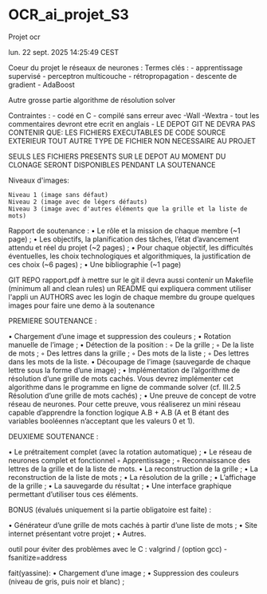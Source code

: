 # OCR_ai_projet_S3
Projet ocr


lun. 22 sept. 2025 14:25:49 CEST

Coeur du projet le réseaux de neurones :
	Termes clés :
		- apprentissage supervisé
		- perceptron multicouche
		- rétropropagation
		- descente de gradient
		- AdaBoost

Autre grosse partie algorithme de résolution solver

Contraintes :
	- codé en C
	- compilé sans erreur avec -Wall -Wextra
	- tout les commentaires devront etre ecrit en anglais 
	- LE DEPOT GIT NE DEVRA PAS CONTENIR QUE:
		LES FICHIERS EXECUTABLES
		DE CODE SOURCE EXTERIEUR
		TOUT AUTRE TYPE DE FICHIER NON NECESSAIRE AU PROJET


SEULS LES FICHIERS PRESENTS SUR LE DEPOT AU MOMENT DU CLONAGE SERONT DISPONIBLES PENDANT LA SOUTENANCE

Niveaux d'images:

	Niveau 1 (image sans défaut)
	Niveau 2 (image avec de légers défauts)
	Niveau 3 (image avec d'autres éléments que la grille et la liste de mots)


Rapport de soutenance :
• Le rôle et la mission de chaque membre (~1 page) ;
• Les objectifs, la planification des tâches, l’état d’avancement attendu et réel du projet (~2 pages) ;
• Pour chaque objectif, les difficultés éventuelles, les choix technologiques et algorithmiques, la
justification de ces choix (~6 pages) ;
• Une bibliographie (~1 page)


GIT REPO
	rapport.pdf à mettre sur le git 
	il devra aussi contenir un Makefile (minimum all and clean rules)
	un README qui expliquera comment utiliser l'appli
	un AUTHORS avec les login de chaque membre du groupe
	quelques images pour faire une demo à la soutenance





PREMIERE SOUTENANCE :


• Chargement d’une image et suppression des couleurs ;
• Rotation manuelle de l’image ;
• Détection de la position :
◦ De la grille ;
◦ De la liste de mots ;
◦ Des lettres dans la grille ;
◦ Des mots de la liste ;
◦ Des lettres dans les mots de la liste.
• Découpage de l’image (sauvegarde de chaque lettre sous la forme d’une image) ;
• Implémentation de l’algorithme de résolution d’une grille de mots cachés. Vous devrez implémenter
cet algorithme dans le programme en ligne de commande solver (cf. III.2.5 Résolution d’une grille de
mots cachés) ;
• Une preuve de concept de votre réseau de neurones. Pour cette preuve, vous réaliserez un mini réseau
capable d’apprendre la fonction logique A.B + A.B (A et B étant des variables booléennes n’acceptant
que les valeurs 0 et 1).




DEUXIEME SOUTENANCE :


• Le prétraitement complet (avec la rotation automatique) ;
• Le réseau de neurones complet et fonctionnel
◦ Apprentissage ;
◦ Reconnaissance des lettres de la grille et de la liste de mots.
• La reconstruction de la grille ;
• La reconstruction de la liste de mots ;
• La résolution de la grille ;
• L’affichage de la grille ;
• La sauvegarde du résultat ;
• Une interface graphique permettant d’utiliser tous ces éléments.




BONUS (évalués uniquement si la partie obligatoire est faite) :

• Générateur d’une grille de mots cachés à partir d’une liste de mots ;
• Site internet présentant votre projet ;
• Autres.


outil pour éviter des problèmes avec le C : valgrind  /   (option gcc) -fsanitize=address 



fait(yassine):
• Chargement d’une image ;
• Suppression des couleurs (niveau de gris, puis noir et blanc) ;
